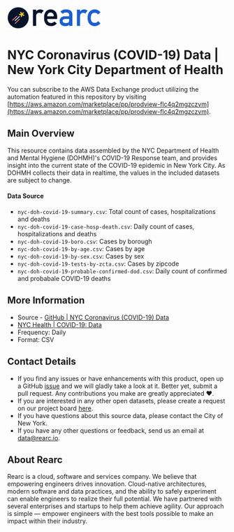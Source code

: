 <a href="https://www.rearc.io/data/">
    <img src="./rearc_logo_rgb.png" alt="Rearc Logo" title="Rearc Logo" height="52" />
</a>

# NYC Coronavirus (COVID-19) Data | New York City Department of Health

You can subscribe to the AWS Data Exchange product utilizing the automation featured in this repository by visiting [https://aws.amazon.com/marketplace/pp/prodview-flc4q2mgzczvm](https://aws.amazon.com/marketplace/pp/prodview-flc4q2mgzczvm).

## Main Overview
This resource contains data assembled by the NYC Department of Health and Mental Hygiene (DOHMH)'s COVID-19 Response team, and provides insight into the current state of the COVID-19 epidemic in New York City. As DOHMH collects their data in realtime, the values in the included datasets are subject to change.

#### Data Source
- `nyc-doh-covid-19-summary.csv`: Total count of cases, hospitalizations and deaths
- `nyc-doh-covid-19-case-hosp-death.csv`: Daily count of cases, hospitalizations and deaths
- `nyc-doh-covid-19-boro.csv`: Cases by borough
- `nyc-doh-covid-19-by-age.csv`: Cases by age
- `nyc-doh-covid-19-by-sex.csv`: Cases by sex
- `nyc-doh-covid-19-tests-by-zcta.csv`: Cases by zipcode
- `nyc-doh-covid-19-probable-confirmed-dod.csv`: Daily count of confirmed and probabale COVID-19 deaths

## More Information
- Source - [GitHub | NYC Coronavirus (COVID-19) Data](https://github.com/nychealth/coronavirus-data)
- [NYC Health | COVID-19: Data](https://www1.nyc.gov/site/doh/covid/covid-19-data.page)
- Frequency: Daily
- Format: CSV

## Contact Details
- If you find any issues or have enhancements with this product, open up a GitHub [issue](https://github.com/rearc-data/nyc-doh-covid-19/issues) and we will gladly take a look at it. Better yet, submit a pull request. Any contributions you make are greatly appreciated :heart:.
- If you are interested in any other open datasets, please create a request on our project board [here](https://github.com/rearc-data/covid-datasets-aws-data-exchange/projects/1).
- If you have questions about this source data, please contact the City of New York.
- If you have any other questions or feedback, send us an email at data@rearc.io.

## About Rearc
Rearc is a cloud, software and services company. We believe that empowering engineers drives innovation. Cloud-native architectures, modern software and data practices, and the ability to safely experiment can enable engineers to realize their full potential. We have partnered with several enterprises and startups to help them achieve agility. Our approach is simple — empower engineers with the best tools possible to make an impact within their industry.
